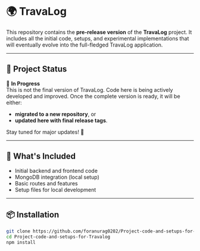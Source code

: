 # 🌍 TravaLog 

This repository contains the **pre-release version** of the **TravaLog** project. It includes all the initial code, setups, and experimental implementations that will eventually evolve into the full-fledged TravaLog application.

---

## 🚧 Project Status

🔧 **In Progress**  
This is not the final version of TravaLog. Code here is being actively developed and improved. Once the complete version is ready, it will be either:

- **migrated to a new repository**, or  
- **updated here with final release tags**.

Stay tuned for major updates! 🚀

---

## 📁 What's Included

- Initial backend and frontend code
- MongoDB integration (local setup)
- Basic routes and features
- Setup files for local development

---

## 📦 Installation

```bash
git clone https://github.com/foranurag0202/Project-code-and-setups-for-Travalog.git
cd Project-code-and-setups-for-Travalog
npm install
